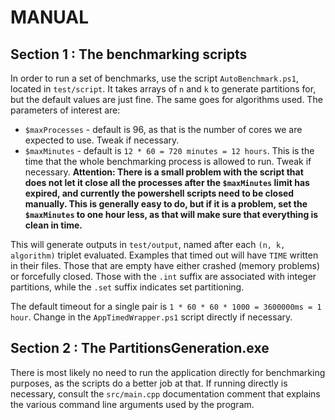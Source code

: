 # MANUAL #
## Section 1 : The benchmarking scripts
In order to run a set of benchmarks, use the script `AutoBenchmark.ps1`, located in `test/script`. It takes arrays of `n` and `k` to generate partitions for, but the default values are just fine. The same goes for algorithms used. The parameters of interest are:
* `$maxProcesses` - default is 96, as that is the number of cores we are expected to use. Tweak if necessary.
* `$maxMinutes` - default is `12 * 60 = 720 minutes = 12 hours`. This is the time that the whole benchmarking process is allowed to run. Tweak if necessary. **Attention: There is a small problem with the script that does not let it close all the processes after the
`$maxMinutes` limit has expired, and currently the powershell scripts need to be closed manually. This is generally easy to do, but if it is a problem, set the `$maxMinutes` to one hour less, as that will make sure that everything is clean in time.**

This will generate outputs in `test/output`, named after each `(n, k, algorithm)` triplet evaluated. Examples that timed out will have `TIME` written in their files. Those that are empty have either crashed (memory problems) or forcefully closed.
Those with the `.int` suffix are associated with integer partitions, while the `.set` suffix indicates set partitioning.

The default timeout for a single pair is `1 * 60 * 60 * 1000 = 3600000ms = 1 hour`. Change in the `AppTimedWrapper.ps1` script directly if necessary.

## Section 2 : The PartitionsGeneration.exe
There is most likely no need to run the application directly for benchmarking purposes, as the scripts do a better job at that. If running directly is necessary, consult the `src/main.cpp` documentation comment that explains the various command line arguments used by the 
program. 
